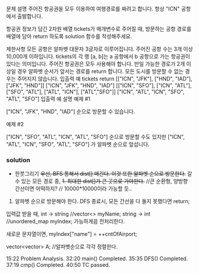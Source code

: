 문제 설명
주어진 항공권을 모두 이용하여 여행경로를 짜려고 합니다. 항상 "ICN" 공항에서 출발합니다.

항공권 정보가 담긴 2차원 배열 tickets가 매개변수로 주어질 때, 방문하는 공항 경로를 배열에 담아 return 하도록 solution 함수를 작성해주세요.

제한사항
모든 공항은 알파벳 대문자 3글자로 이루어집니다.
주어진 공항 수는 3개 이상 10,000개 이하입니다.
tickets의 각 행 [a, b]는 a 공항에서 b 공항으로 가는 항공권이 있다는 의미입니다.
주어진 항공권은 모두 사용해야 합니다.
만일 가능한 경로가 2개 이상일 경우 알파벳 순서가 앞서는 경로를 return 합니다.
모든 도시를 방문할 수 없는 경우는 주어지지 않습니다.
입출력 예
tickets	return
[["ICN", "JFK"], ["HND", "IAD"], ["JFK", "HND"]]	["ICN", "JFK", "HND", "IAD"]
[["ICN", "SFO"], ["ICN", "ATL"], ["SFO", "ATL"], ["ATL", "ICN"], ["ATL","SFO"]]	["ICN", "ATL", "ICN", "SFO", "ATL", "SFO"]
입출력 예 설명
예제 #1

["ICN", "JFK", "HND", "IAD"] 순으로 방문할 수 있습니다.

예제 #2

["ICN", "SFO", "ATL", "ICN", "ATL", "SFO"] 순으로 방문할 수도 있지만 ["ICN", "ATL", "ICN", "SFO", "ATL", "SFO"] 가 알파벳 순으로 앞섭니다.

### solution
- 한붓그리기
~~우선, BFS 통해서 dist[] 매긴다. 이것 또한 알파벳 순으로 방문한다.~~
갈 수 있는 모든 경로 중, 
~~1. 최대한 dist[]가 큰 곳으로 가야한다.~~ 
//큰 순환형, 양방향 간선이면 어떡하지?	// 10000*10000이라 가능할 듯..


1. 알파벳 순으로 방문해야 한다.
DFS 종료시, 모든 간선을 다 돌지 못했다면 return;

입력값 받을 때, 
int -> string	//vector<> myName;
string -> int 	//unordered_map	myIndex;
가능하게끔 전처리한다.

새로운 문자열이면, myIndex["name"] = ++cntOfAirport;

vector<vector<int>> A;	//알파벳순으로 각각 정렬한다.

15:22 Problem Analysis.
32:20 main() Completed.
35:35 DFS() Completed.
37:19 cmp() Completed.
40:50 TC passed.